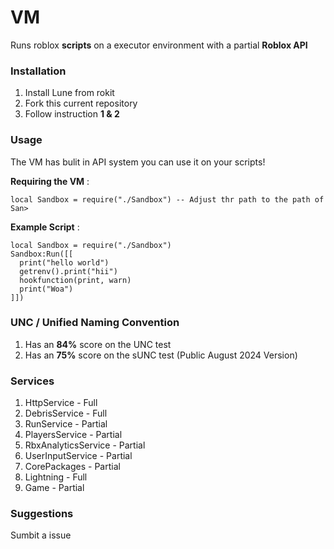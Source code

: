 
# VM
Runs roblox **scripts** on a executor environment with a partial **Roblox API**

### Installation
1. Install Lune from rokit
2. Fork this current repository
3. Follow instruction **1 & 2**

### Usage
The VM has bulit in API system you can use it on your scripts!

**Requiring the VM** :
```luau
local Sandbox = require("./Sandbox") -- Adjust thr path to the path of San>
```

**Example Script** :
```luau
local Sandbox = require("./Sandbox")
Sandbox:Run([[
  print("hello world")
  getrenv().print("hii")
  hookfunction(print, warn)
  print("Woa")
]])
```

### UNC / Unified Naming Convention
1. Has an **84%** score on the UNC test
2. Has an **75%** score on the sUNC test (Public August 2024 Version)

### Services 
1. HttpService - Full
2. DebrisService - Full
3. RunService - Partial
4. PlayersService - Partial
5. RbxAnalyticsService - Partial
6. UserInputService - Partial
8. CorePackages - Partial
9. Lightning - Full
10. Game - Partial

### Suggestions
Sumbit a issue
